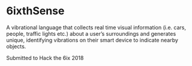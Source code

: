 # 6ixthSense

A vibrational language that collects real time visual information (i.e. cars, people, traffic lights etc.) about a user’s surroundings and generates unique, identifying vibrations on their smart device to indicate nearby objects. 

Submitted to Hack the 6ix 2018
